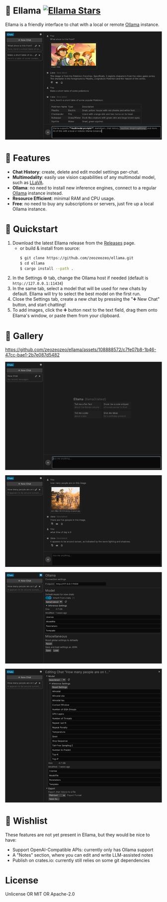 # 🦙 Ellama [![Ellama Stars](https://img.shields.io/github/stars/zeozeozeo/ellama.svg)](https://github.com/zeozeozeo/ellama)
 
Ellama is a friendly interface to chat with a local or remote [Ollama](https://ollama.com/) instance.

![Ellama, a friendly Ollama interface, running LLaVA](/media/pokey.png)

# 🦙 Features

* **Chat History**: create, delete and edit model settings per-chat.
* **Multimodality**: easily use vision capabilities of any multimodal model, such as [LLaVA](https://ollama.com/library/llava).
* **Ollama**: no need to install new inference engines, connect to a regular [Ollama](https://ollama.com/) instance instead.
* **Resource Efficient**: minimal RAM and CPU usage.
* **Free**: no need to buy any subscriptions or servers, just fire up a local Ollama instance.

# 🦙 Quickstart

1. Download the latest Ellama release from the [Releases](https://github.com/zeozeozeo/ellama/releases) page.
   * or build & install from source:
        ```bash
        $ git clone https://github.com/zeozeozeo/ellama.git
        $ cd ellama
        $ cargo install --path .
        ```
2. In the Settings ⚙️ tab, change the Ollama host if needed (default is `http://127.0.0.1:11434`)
3. In the same tab, select a model that will be used for new chats by default. Ellama will try to select the best model on the first run.
4. Close the Settings tab, create a new chat by pressing the "➕ New Chat" button, and start chatting!
5. To add images, click the ➕ button next to the text field, drag them onto Ellama's window, or paste them from your clipboard.

# 🦙 Gallery

https://github.com/zeozeozeo/ellama/assets/108888572/c7fe07b8-1b46-47cc-bae1-2b7e087d5482

![Ellama's greeting screen](/media/funfact.png)

![LLaVA counting people, in Ellama](/media/countppl.png)

![Ellama's settings panel](/media/setthings.png)

![Ellama's chat edit panel](/media/chatedit.png)

# 🦙 Wishlist

These features are not yet present in Ellama, but they would be nice to have:

* Support OpenAI-Compatible APIs: currently only has Ollama support
* A "Notes" section, where you can edit and write LLM-assisted notes
* Publish on crates.io: currently still relies on some git dependencies

# License

Unlicense OR MIT OR Apache-2.0
